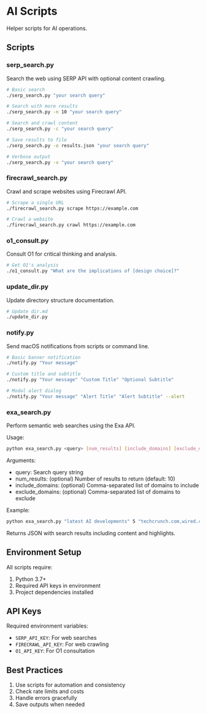 # AI Scripts

Helper scripts for AI operations.

## Scripts

### serp_search.py
Search the web using SERP API with optional content crawling.

```bash
# Basic search
./serp_search.py "your search query"

# Search with more results
./serp_search.py -n 10 "your search query"

# Search and crawl content
./serp_search.py -c "your search query"

# Save results to file
./serp_search.py -o results.json "your search query"

# Verbose output
./serp_search.py -v "your search query"
```

### firecrawl_search.py
Crawl and scrape websites using Firecrawl API.

```bash
# Scrape a single URL
./firecrawl_search.py scrape https://example.com

# Crawl a website
./firecrawl_search.py crawl https://example.com
```

### o1_consult.py
Consult O1 for critical thinking and analysis.

```bash
# Get O1's analysis
./o1_consult.py "What are the implications of [design choice]?"
```

### update_dir.py
Update directory structure documentation.

```bash
# Update dir.md
./update_dir.py
```

### notify.py
Send macOS notifications from scripts or command line.

```bash
# Basic banner notification
./notify.py "Your message"

# Custom title and subtitle
./notify.py "Your message" "Custom Title" "Optional Subtitle"

# Modal alert dialog
./notify.py "Your message" "Alert Title" "Alert Subtitle" --alert
```

### exa_search.py
Perform semantic web searches using the Exa API.

Usage:
```bash
python exa_search.py <query> [num_results] [include_domains] [exclude_domains]
```

Arguments:
- query: Search query string
- num_results: (optional) Number of results to return (default: 10)
- include_domains: (optional) Comma-separated list of domains to include
- exclude_domains: (optional) Comma-separated list of domains to exclude

Example:
```bash
python exa_search.py "latest AI developments" 5 "techcrunch.com,wired.com"
```

Returns JSON with search results including content and highlights.

## Environment Setup

All scripts require:
1. Python 3.7+
2. Required API keys in environment
3. Project dependencies installed

## API Keys

Required environment variables:
- `SERP_API_KEY`: For web searches
- `FIRECRAWL_API_KEY`: For web crawling
- `O1_API_KEY`: For O1 consultation

## Best Practices

1. Use scripts for automation and consistency
2. Check rate limits and costs
3. Handle errors gracefully
4. Save outputs when needed 